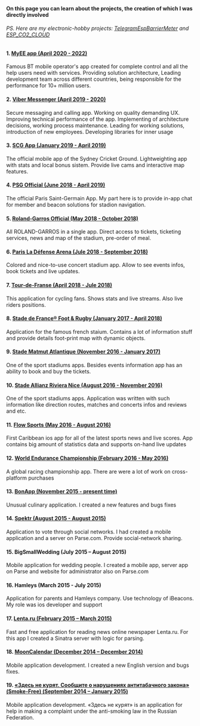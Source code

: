 #### On this page you can learn about the projects, the creation of which I was directly involved
###### PS. Here are my electronic-hobby projects: [TelegramEspBarrierMeter](https://github.com/AlexZhembl/TelegramEspBarrierMeter) and [ESP_CO2_CLOUD](https://github.com/AlexZhembl/ESP_CO2_CLOUD)

#### 1. [MyEE app (April 2020 - 2022)](https://apps.apple.com/gb/app/my-ee/id567457151)
Famous BT mobile operator's app created for complete control and all the help users need with services. Providing solution architecture, Leading development team across different countries, being responsible for the performance for 10+ million users.

#### 2. [Viber Messenger (April 2019 - 2020)](https://apps.apple.com/us/app/viber-messenger-chats-calls/id382617920)
Secure messaging and calling app. Working on quality demanding UX. Improving technical performance of the app. Implementing of architecture decisions, working process maintenance. Leading for working solutions, introduction of new employees. Developing libraries for inner usage 

#### 3. [SCG App (January 2019 - April 2019)](https://itunes.apple.com/au/app/scg-app/id1445394026?mt=8)
The official mobile app of the Sydney Cricket Ground. Lightweighting app with stats and local bonus sistem. Provide live cams and interactive map features.

#### 4. [PSG Official (June 2018 - April 2019)](https://itunes.apple.com/us/app/psg-official/id515968212?mt=8)
The official Paris Saint-Germain App. My part here is to provide in-app chat for member and beacon solutions for stadion navigation.

#### 5. [Roland-Garros Official (May 2018 - October 2018)](https://itunes.apple.com/us/app/roland-garros-official/id1371584793?mt=8)
All ROLAND-GARROS in a single app. Direct access to tickets, ticketing services, news and map of the stadium, pre-order of meal.

#### 6. [Paris La Défense Arena (Jule 2018 - September 2018)](https://itunes.apple.com/us/app/paris-la-défense-arena/id1296195165?mt=8)
Colored and nice-to-use concert stadium app. Allow to see events infos, book tickets and live updates.

#### 7. [Tour-de-Franse (April 2018 - Jule 2018)](https://itunes.apple.com/gb/app/tdf-2018-presented-by-škoda/id537634796?mt=8)
This application for cycling fans. Shows stats and live streams. Also live riders positions.

#### 8. [Stade de France® Foot & Rugby (January 2017 - April 2018)](https://itunes.apple.com/us/app/stade-de-france-foot-rugby/id819305607?mt=8)
Application for the famous french staium. Contains a lot of information stuff and provide details foot-print map with dynamic objects.

#### 9. [Stade Matmut Atlantique (November 2016 - January 2017)](https://itunes.apple.com/fr/app/stade-matmut-atlantique/id1069329829?mt=8)
One of the sport stadiums apps. Besides events information app has an ability to book and buy the tickets.

#### 10. [Stade Allianz Riviera Nice (August 2016 - November 2016)](https://itunes.apple.com/us/app/stade-allianz-riviera-nice/id1041980054?mt=8)
One of the sport stadiums apps. Application was written with such information like direction routes, matches and concerts infos and reviews and etc.

#### 11. [Flow Sports (May 2016 - August 2016)](https://itunes.apple.com/us/app/flow-sports/id1131631538?mt=8)
First Caribbean ios app for all of the latest sports news and live scores. App contains big amount of statistics data and supports on-hand live updates

#### 12. [World Endurance Championship (February 2016 - May 2016)](https://itunes.apple.com/us/app/world-endurance-championship/id852396979?mt=8)
A global racing championship app. There are were a lot of work on cross-platform purchases

#### 13. [BonApp (November 2015 - present time)](https://itunes.apple.com/app/id984491525)
Unusual culinary application. I created a new features and bugs fixes


#### 14. [Spektr (August 2015 - August 2015)](https://itunes.apple.com/by/app/spektr/id1024940689?mt=8)
Application to vote through social networks. I had created a mobile application and a server on Parse.com. Provide social-network sharing.


#### 15. BigSmallWedding (July 2015 – August 2015)
Mobile application for wedding people. I created a mobile app, server app on Parse and website for administrator also on Parse.com


#### 16. Hamleys (March 2015 - July 2015)
Application for parents and Hamleys company. Use technology of iBeacons. My role was ios developer and support


#### 17. [Lenta.ru (February 2015 – March 2015)](https://itunes.apple.com/by/app/novosti-lenta.ru-neoficial/id975805914?mt=8 )
Fast and free application for reading news online newspaper Lenta.ru. For this app I created a Sinatra server with logic for parsing.

#### 18. [MoonCalendar (December 2014 – December 2014)](https://itunes.apple.com/ru/app/lunnyj-kalendar-2015/id948196885?mt=8)
Mobile application development. I created a new English version and bugs fixes.

#### 19. [«Здесь не курят. Сообщите о нарушениях антитабачного закона» (Smoke-Free) (September 2014 – January 2015)](https://itunes.apple.com/ru/app/zdes-ne-kurat.-soobsite-o/id937272715?mt=8)
Mobile application development. «Здесь не курят» is an application for help in making a complaint under the anti-smoking law in the Russian Federation.
 
